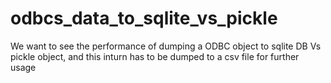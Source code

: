 # odbcs_data_to_sqlite_vs_pickle

We want to see the performance of dumping a ODBC object to sqlite DB Vs pickle object, and this inturn has to be dumped to a csv file for further usage
